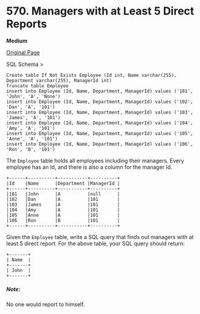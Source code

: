 # 570. Managers with at Least 5 Direct Reports

**Medium**

[Original Page](https://leetcode.com/problems/classes-more-than-5-students/)

SQL Schema >
```
Create table If Not Exists Employee (Id int, Name varchar(255), Department varchar(255), ManagerId int)
Truncate table Employee
insert into Employee (Id, Name, Department, ManagerId) values ('101', 'John', 'A', 'None')
insert into Employee (Id, Name, Department, ManagerId) values ('102', 'Dan', 'A', '101')
insert into Employee (Id, Name, Department, ManagerId) values ('103', 'James', 'A', '101')
insert into Employee (Id, Name, Department, ManagerId) values ('104', 'Amy', 'A', '101')
insert into Employee (Id, Name, Department, ManagerId) values ('105', 'Anne', 'A', '101')
insert into Employee (Id, Name, Department, ManagerId) values ('106', 'Ron', 'B', '101')
```

The `Employee` table holds all employees including their managers. Every employee has an Id, and there is also a column for the manager Id.
```
+------+----------+-----------+----------+
|Id    |Name 	  |Department |ManagerId |
+------+----------+-----------+----------+
|101   |John 	  |A 	      |null      |
|102   |Dan 	  |A 	      |101       |
|103   |James 	  |A 	      |101       |
|104   |Amy 	  |A 	      |101       |
|105   |Anne 	  |A 	      |101       |
|106   |Ron 	  |B 	      |101       |
+------+----------+-----------+----------+
```

Given the `Employee` table, write a SQL query that finds out managers with at least 5 direct report. For the above table, your SQL query should return:
```
+-------+
| Name  |
+-------+
| John  |
+-------+
```

##### Note:
No one would report to himself.
